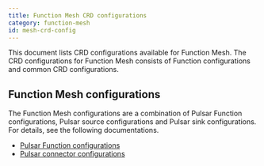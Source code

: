 ```yaml
---
title: Function Mesh CRD configurations
category: function-mesh
id: mesh-crd-config
---
```


This document lists CRD configurations available for Function Mesh. The CRD configurations for Function Mesh consists of Function configurations and common CRD configurations.

## Function Mesh configurations

The Function Mesh configurations are a combination of Pulsar Function configurations, Pulsar source configurations and Pulsar sink configurations. For details, see the following documentations.

- [Pulsar Function configurations](/functions/function-crd.md)
- [Pulsar connector configurations](/connectors/pulsar-io-crd.md)